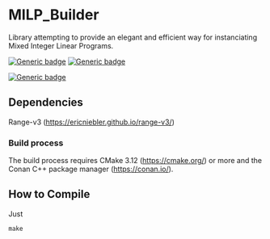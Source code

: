# MILP_Builder

Library attempting to provide an elegant and efficient way for instanciating Mixed Integer Linear Programs.

[![Generic badge](https://img.shields.io/badge/C++-17-blue.svg?style=flat&logo=c%2B%2B)](https://en.cppreference.com/w/cpp/17)
[![Generic badge](https://img.shields.io/badge/CMake-3.12+-blue.svg?style=flat&logo=cmake)](https://cmake.org/cmake/help/latest/release/3.12.html)

[![Generic badge](https://img.shields.io/badge/license-Boost%20Software%20License-blue)](https://www.boost.org/users/license.html)

## Dependencies
Range-v3 (https://ericniebler.github.io/range-v3/)

### Build process
The build process requires CMake 3.12 (https://cmake.org/) or more and the Conan C++ package manager (https://conan.io/).

## How to Compile
Just

    make
    
